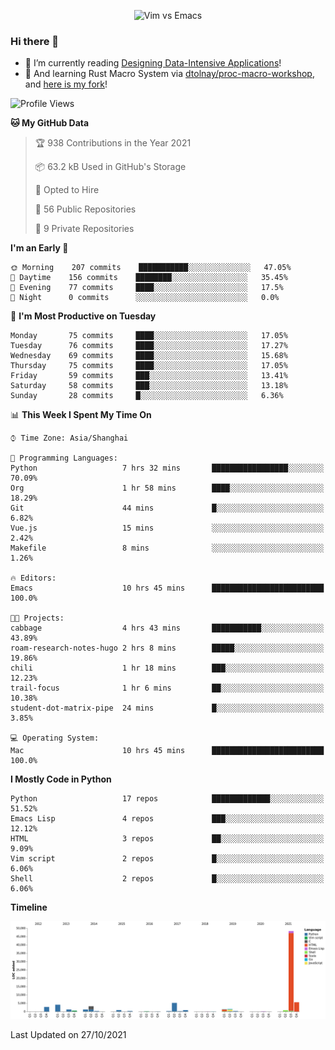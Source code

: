 <p align="center">
    <img src="https://gist.githubusercontent.com/coldnight/e696baffb094e71c96cb302118878eae/raw/40ea5053a6f66cc65f90f437e4173497da225958/banner.gif" alt="Vim vs Emacs" />
</p>

### Hi there 👋

- 📖 I’m currently reading [Designing Data-Intensive Applications](https://www.oreilly.com/library/view/designing-data-intensive-applications/9781491903063/)!
- 🌱 And learning Rust Macro System via [dtolnay/proc-macro-workshop](https://github.com/dtolnay/proc-macro-workshop), and [here is my fork](https://github.com/coldnight/proc-macro-workshop)!

<!--START_SECTION:waka-->
![Profile Views](http://img.shields.io/badge/Profile%20Views-0-blue)

**🐱 My GitHub Data** 

> 🏆 938 Contributions in the Year 2021
 > 
> 📦 63.2 kB Used in GitHub's Storage 
 > 
> 💼 Opted to Hire
 > 
> 📜 56 Public Repositories 
 > 
> 🔑 9 Private Repositories  
 > 
**I'm an Early 🐤** 

```text
🌞 Morning    207 commits    ███████████░░░░░░░░░░░░░░   47.05% 
🌆 Daytime    156 commits    ████████░░░░░░░░░░░░░░░░░   35.45% 
🌃 Evening    77 commits     ████░░░░░░░░░░░░░░░░░░░░░   17.5% 
🌙 Night      0 commits      ░░░░░░░░░░░░░░░░░░░░░░░░░   0.0%

```
📅 **I'm Most Productive on Tuesday** 

```text
Monday       75 commits     ████░░░░░░░░░░░░░░░░░░░░░   17.05% 
Tuesday      76 commits     ████░░░░░░░░░░░░░░░░░░░░░   17.27% 
Wednesday    69 commits     ████░░░░░░░░░░░░░░░░░░░░░   15.68% 
Thursday     75 commits     ████░░░░░░░░░░░░░░░░░░░░░   17.05% 
Friday       59 commits     ███░░░░░░░░░░░░░░░░░░░░░░   13.41% 
Saturday     58 commits     ███░░░░░░░░░░░░░░░░░░░░░░   13.18% 
Sunday       28 commits     █░░░░░░░░░░░░░░░░░░░░░░░░   6.36%

```


📊 **This Week I Spent My Time On** 

```text
⌚︎ Time Zone: Asia/Shanghai

💬 Programming Languages: 
Python                   7 hrs 32 mins       █████████████████░░░░░░░░   70.09% 
Org                      1 hr 58 mins        ████░░░░░░░░░░░░░░░░░░░░░   18.29% 
Git                      44 mins             █░░░░░░░░░░░░░░░░░░░░░░░░   6.82% 
Vue.js                   15 mins             ░░░░░░░░░░░░░░░░░░░░░░░░░   2.42% 
Makefile                 8 mins              ░░░░░░░░░░░░░░░░░░░░░░░░░   1.26%

🔥 Editors: 
Emacs                    10 hrs 45 mins      █████████████████████████   100.0%

🐱‍💻 Projects: 
cabbage                  4 hrs 43 mins       ███████████░░░░░░░░░░░░░░   43.89% 
roam-research-notes-hugo 2 hrs 8 mins        █████░░░░░░░░░░░░░░░░░░░░   19.86% 
chili                    1 hr 18 mins        ███░░░░░░░░░░░░░░░░░░░░░░   12.23% 
trail-focus              1 hr 6 mins         ██░░░░░░░░░░░░░░░░░░░░░░░   10.38% 
student-dot-matrix-pipe  24 mins             █░░░░░░░░░░░░░░░░░░░░░░░░   3.85%

💻 Operating System: 
Mac                      10 hrs 45 mins      █████████████████████████   100.0%

```

**I Mostly Code in Python** 

```text
Python                   17 repos            █████████████░░░░░░░░░░░░   51.52% 
Emacs Lisp               4 repos             ███░░░░░░░░░░░░░░░░░░░░░░   12.12% 
HTML                     3 repos             ██░░░░░░░░░░░░░░░░░░░░░░░   9.09% 
Vim script               2 repos             █░░░░░░░░░░░░░░░░░░░░░░░░   6.06% 
Shell                    2 repos             █░░░░░░░░░░░░░░░░░░░░░░░░   6.06%

```


**Timeline**

![Chart not found](https://raw.githubusercontent.com/coldnight/coldnight/master/charts/bar_graph.png) 


 Last Updated on 27/10/2021
<!--END_SECTION:waka-->
